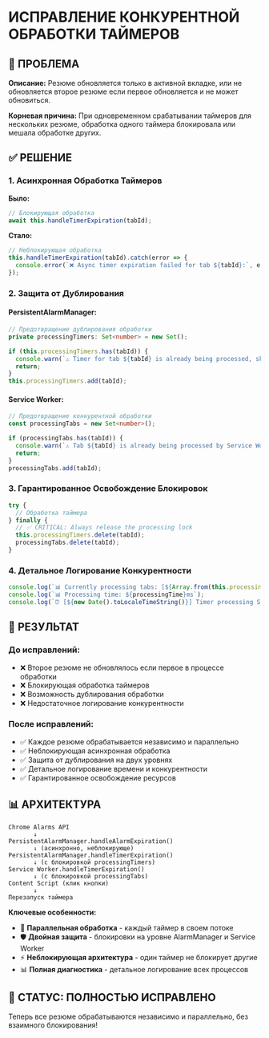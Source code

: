 # ИСПРАВЛЕНИЕ КОНКУРЕНТНОЙ ОБРАБОТКИ ТАЙМЕРОВ

## 🎯 ПРОБЛЕМА
**Описание:** Резюме обновляется только в активной вкладке, или не обновляется второе резюме если первое обновляется и не может обновиться.

**Корневая причина:** При одновременном срабатывании таймеров для нескольких резюме, обработка одного таймера блокировала или мешала обработке других.

## ✅ РЕШЕНИЕ

### 1. Асинхронная Обработка Таймеров
**Было:**
```typescript
// Блокирующая обработка
await this.handleTimerExpiration(tabId);
```

**Стало:**
```typescript
// Неблокирующая обработка
this.handleTimerExpiration(tabId).catch(error => {
  console.error(`❌ Async timer expiration failed for tab ${tabId}:`, error);
});
```

### 2. Защита от Дублирования

#### PersistentAlarmManager:
```typescript
// Предотвращение дублирования обработки
private processingTimers: Set<number> = new Set();

if (this.processingTimers.has(tabId)) {
  console.warn(`⚠️ Timer for tab ${tabId} is already being processed, skipping duplicate`);
  return;
}
this.processingTimers.add(tabId);
```

#### Service Worker:
```typescript
// Предотвращение конкурентной обработки
const processingTabs = new Set<number>();

if (processingTabs.has(tabId)) {
  console.warn(`⚠️ Tab ${tabId} is already being processed by Service Worker, skipping duplicate`);
  return;
}
processingTabs.add(tabId);
```

### 3. Гарантированное Освобождение Блокировок
```typescript
try {
  // Обработка таймера
} finally {
  // ✅ CRITICAL: Always release the processing lock
  this.processingTimers.delete(tabId);
  processingTabs.delete(tabId);
}
```

### 4. Детальное Логирование Конкурентности
```typescript
console.log(`📊 Currently processing tabs: [${Array.from(this.processingTimers).join(', ')}]`);
console.log(`📊 Processing time: ${processingTime}ms`);
console.log(`⏰ [${new Date().toLocaleTimeString()}] Timer processing STARTED/COMPLETED`);
```

## 🚀 РЕЗУЛЬТАТ

### До исправлений:
- ❌ Второе резюме не обновлялось если первое в процессе обработки
- ❌ Блокирующая обработка таймеров
- ❌ Возможность дублирования обработки
- ❌ Недостаточное логирование конкурентности

### После исправлений:
- ✅ Каждое резюме обрабатывается независимо и параллельно
- ✅ Неблокирующая асинхронная обработка
- ✅ Защита от дублирования на двух уровнях
- ✅ Детальное логирование времени и конкурентности
- ✅ Гарантированное освобождение ресурсов

## 📊 АРХИТЕКТУРА

```
Chrome Alarms API
       ↓
PersistentAlarmManager.handleAlarmExpiration()
       ↓ (асинхронно, неблокирующе)
PersistentAlarmManager.handleTimerExpiration()
       ↓ (с блокировкой processingTimers)
Service Worker.handleTimerExpiration()
       ↓ (с блокировкой processingTabs)
Content Script (клик кнопки)
       ↓
Перезапуск таймера
```

**Ключевые особенности:**
- 🔄 **Параллельная обработка** - каждый таймер в своем потоке
- 🛡️ **Двойная защита** - блокировки на уровне AlarmManager и Service Worker
- ⚡ **Неблокирующая архитектура** - один таймер не блокирует другие
- 📊 **Полная диагностика** - детальное логирование всех процессов

## 🎉 СТАТУС: ПОЛНОСТЬЮ ИСПРАВЛЕНО

Теперь все резюме обрабатываются независимо и параллельно, без взаимного блокирования! 
